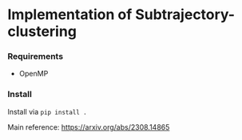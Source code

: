 # Implementation of Subtrajectory-clustering

### Requirements
- OpenMP

### Install

Install via `pip install .`

Main reference: https://arxiv.org/abs/2308.14865
